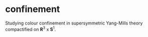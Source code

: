 # confinement
Studying colour confinement in supersymmetric Yang-Mills theory compactified on <b>R</b><sup>3</sup> x <b>S</b><sup>1</sup>.
